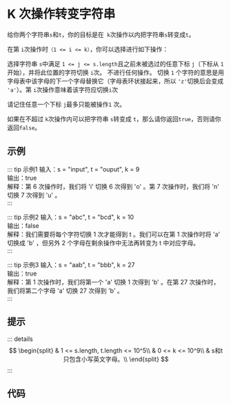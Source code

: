 #  K 次操作转变字符串
<algorithm-level level="1"/>

给你两个字符串`s`和`t`，你的目标是在` k`次操作以内把字符串`s`转变成`t`。

在第 `i`次操作时`（1 <= i <= k）`，你可以选择进行如下操作：

选择字符串 `s`中满足 `1 <= j <= s.length`且之前未被选过的任意下标 `j`（下标从 `1` 开始），并将此位置的字符切换 `i`次。
不进行任何操作。
切换 `1` 个字符的意思是用字母表中该字母的下一个字母替换它（字母表环状接起来，所以 `'z'`切换后会变成 `'a'`）。第 `i`次操作意味着该字符应切换`i`次

请记住任意一个下标 `j`最多只能被操作`1` 次。

如果在不超过 `k`次操作内可以把字符串 `s`转变成 `t`，那么请你返回`true`，否则请你返回`false`。



## 示例

::: tip 示例1
输入：s = "input", t = "ouput", k = 9<br/>
输出：true<br/>
解释：第 6 次操作时，我们将 'i' 切换 6 次得到 'o' 。第 7 次操作时，我们将 'n' 切换 7 次得到 'u' 。<br/>
:::


::: tip 示例2
输入：s = "abc", t = "bcd", k = 10<br/>
输出：false<br/>
解释：我们需要将每个字符切换 1 次才能得到 t 。我们可以在第 1 次操作时将 'a' 切换成 'b' ，但另外 2 个字母在剩余操作中无法再转变为 t 中对应字母。<br/>
::: 


::: tip 示例3
输入：s = "aab", t = "bbb", k = 27<br/>
输出：true<br/>
解释：第 1 次操作时，我们将第一个 'a' 切换 1 次得到 'b' 。在第 27 次操作时，我们将第二个字母 'a' 切换 27 次得到 'b' 。<br/>
::: 

## 提示

::: details
$$
\begin{split}
    & 1 <= s.length, t.length <= 10^5\\
    & 0 <= k <= 10^9\\
    & s和t只包含小写英文字母。\\
\end{split}
$$
:::

## 代码
<stackblitz project-id="can-convert-string-in-k-moves"/>
